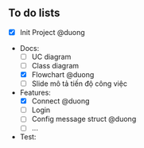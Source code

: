 ## To do lists
- [x] Init Project @duong
- Docs:
    - [ ] UC diagram
    - [ ] Class diagram
    - [x] Flowchart @duong
    - [ ] Slide mô tả tiến độ công việc
- Features:
    - [x] Connect @duong
    - [ ] Login
    - [ ] Config message struct @duong
    - [ ] ...
- Test: 
